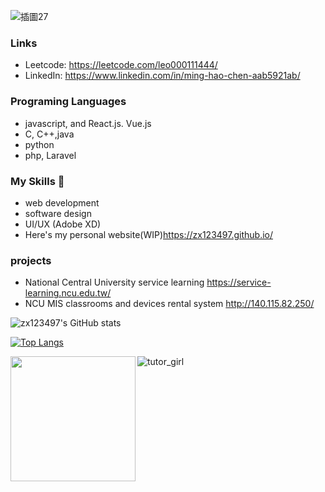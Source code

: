 ![插圖27](https://user-images.githubusercontent.com/43847473/162562371-5d4abdec-494d-4f7a-83c1-290d4b1f1e7b.jpg)

### Links
- Leetcode: https://leetcode.com/leo000111444/
- LinkedIn: https://www.linkedin.com/in/ming-hao-chen-aab5921ab/
### Programing Languages
- javascript, and React.js. Vue.js
- C, C++,java
- python
- php, Laravel
### My Skills 👋
- web development
- software design
- UI/UX (Adobe XD)
- Here's my personal website(WIP)https://zx123497.github.io/
### projects
- National Central University service learning
https://service-learning.ncu.edu.tw/
- NCU MIS classrooms and devices rental system
http://140.115.82.250/


![zx123497's GitHub stats](https://github-readme-stats.vercel.app/api?username=zx123497&show_icons=true&theme=radical)


[![Top Langs](https://github-readme-stats.vercel.app/api/top-langs/?username=zx123497&layout=compact)](https://github.com/anuraghazra/github-readme-stats)

![tutor_girl](https://user-images.githubusercontent.com/43847473/162617217-b831605b-6687-4733-8066-27c61b8bd5e8.gif)
<img align="left" width="200" src="https://user-images.githubusercontent.com/43847473/162617217-b831605b-6687-4733-8066-27c61b8bd5e8.gif"/>
